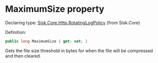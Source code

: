 <!--

Copyrights 2023 Sisk Framework - CypherPotato
Published under MIT license

!!! DO NOT EDIT THIS FILE !!!
This file was generated by a tool in the Sisk package. To edit the information in this documentation,
edit the XML documentation present in the Sisk source code.

-->


# MaximumSize property

Declaring type: [Sisk.Core.Http.RotatingLogPolicy](/spec/Sisk.Core.Http.RotatingLogPolicy.md) (from Sisk.Core)


Definition:

```cs
public long MaximumSize { get; set; }
```

Gets the file size threshold in bytes for when the file will be compressed and then cleared.

